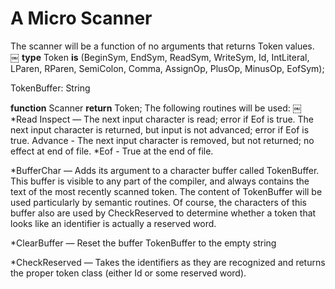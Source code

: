 # A Micro Scanner
The scanner will be a function of no arguments that returns Token values.
￼
**type**
Token **is** (BeginSym, EndSym, ReadSym, WriteSym, Id, IntLiteral, LParen,
RParen, SemiColon, Comma, AssignOp, PlusOp, MinusOp, EofSym); 

TokenBuffer: String

**function** Scanner **return** Token;
	The following routines will be used:
￼
*Read
	Inspect —
		The next input character is read; error if Eof is true.
		The next input character is returned, but input is not advanced; error if Eof is true.
	Advance -
		The next input character is removed, but not returned; no effect at end of file.
*Eof -
	True at the end of file.

*BufferChar —
	Adds its argument to a character buffer called TokenBuffer. This buffer is visible to any part of the compiler, and always contains the text of the most recently scanned token. The content of TokenBuffer will be used particularly by semantic routines. Of course, the characters of this buffer also are used by CheckReserved to determine whether a token that looks like an identifier is actually a reserved word.

*ClearBuffer — 
	Reset the buffer TokenBuffer to the empty string

*CheckReserved — 
	Takes the identifiers as they are recognized and returns the proper token class (either Id or some reserved word).
